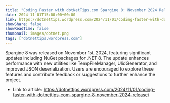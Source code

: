 ```yaml
---
title: "Coding Faster with dotNetTips.com Spargine 8: November 2024 Release"
date: 2024-11-01T15:00:00+00:00
link: https://dotnettips.wordpress.com/2024/11/01/coding-faster-with-dotnettips-com-spargine-8-november-2024-release/
showShare: false
showReadTime: false
thumbnail: images/dotnet.png
tags: ["dotnettips.wordpress.com"]
---
```

Spargine 8 was released on November 1st, 2024, featuring significant updates including NuGet packages for .NET 8. The update enhances performance with new utilities like TempFileManager, UlidGenerator, and improved JSON deserialization. Users are encouraged to explore these features and contribute feedback or suggestions to further enhance the project.

- Link to article: https://dotnettips.wordpress.com/2024/11/01/coding-faster-with-dotnettips-com-spargine-8-november-2024-release/